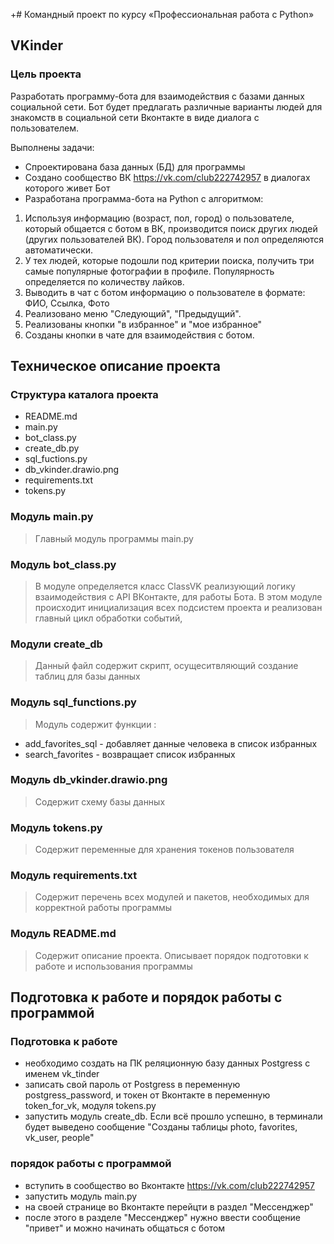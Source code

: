 +# Командный проект по курсу «Профессиональная работа с Python»

## VKinder

### Цель проекта

Разработать программу-бота для взаимодействия с базами данных социальной сети. Бот будет предлагать различные варианты людей для знакомств в социальной сети Вконтакте в виде диалога с пользователем.

Выполнены задачи:
- Спроектирована база данных (БД) для программы
- Создано сообщество ВК https://vk.com/club222742957 в диалогах которого живет Бот
- Разработана программа-бота на Python с алгоритмом:
1. Используя информацию (возраст, пол, город) о пользователе, который общается с ботом в ВК, производится поиск других людей (других пользователей ВК). Город пользователя и пол определяются автоматически.
2. У тех людей, которые подошли под критерии поиска, получить три самые популярные фотографии в профиле. Популярность определяется по количеству лайков.
3. Выводить в чат с ботом информацию о пользователе в формате: ФИО, Ссылка, Фото
4. Реализовано меню "Следующий", "Предыдущий".
5. Реализованы кнопки "в избранное" и "мое избранное"
6. Созданы кнопки в чате для взаимодействия с ботом.

## Техническое описание проекта

### Структура каталога проекта

- README.md
- main.py
- bot_class.py
- create_db.py
- sql_fuctions.py
- db_vkinder.drawio.png
- requirements.txt
- tokens.py  
### Модуль main.py

> Главный модуль программы main.py

### Модуль bot_class.py
>В модуле определяется класс ClassVK реализующий логику взаимодействия с API ВКонтакте, для работы Бота.
>В этом модуле происходит инициализация всех подсистем проекта и реализован главный цикл обработки событий,

### Модули create_db
> Данный файл содержит скрипт, осущеситвляющий создание таблиц для базы данных

### Модуль sql_functions.py
> Модуль содержит функции :
- add_favorites_sql - добавляет данные человека в список избранных
- search_favorites - возвращает список избранных

### Модуль db_vkinder.drawio.png
> Содержит схему базы данных

### Модуль tokens.py
> Содержит переменные для хранения токенов пользователя

### Модуль requirements.txt
> Содержит перечень всех модулей и пакетов, необходимых для корректной работы программы

### Модуль README.md
> Содержит описание проекта. 
> Описывает порядок подготовки к работе и использования программы

## Подготовка к работе и порядок работы с программой

### Подготовка к работе
- необходимо создать на ПК реляционную базу данных Postgress с именем vk_tinder
- записать свой пароль от Postgress в переменную postgress_password, и токен от Вконтакте в переменную token_for_vk,  модуля tokens.py
- запустить модуль create_db. Если всё прошло успешно, в терминали будет выведено сообщение "Созданы таблицы photo, favorites, vk_user, people"

### порядок работы с программой
- вступить в сообщество во Вконтакте https://vk.com/club222742957  
- запустить модуль main.py
- на своей странице во Вконтакте перейцти в раздел "Мессенджер"
- после этого в разделе "Мессенджер" нужно ввести сообщение "привет" и можно начинать общаться с ботом